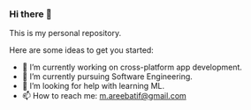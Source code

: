 ### Hi there 👋


This is my personal repository.

Here are some ideas to get you started:

- 🔭 I’m currently working on cross-platform app development.
- 🌱 I’m currently pursuing Software Engineering.
- 🤔 I’m looking for help with learning ML.
- 📫 How to reach me: m.areebatif@gmail.com
